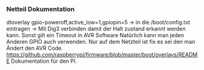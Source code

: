 ### Netteil Dokumentation
dtoverlay gpio-poweroff,active_low=1,gpiopin=5 ->  in die /boot/config.txt eintragen ->
Mit Dig3 verbinden damit der Halt zustand erkannt werden kann. Sonst gilt ein Timeout in AVR Software
Natürlich kann man jeden Anderen GPIO auch verwenden. Nur auf dem Netzteil ist fix es sei den man
Ändert den AVR Code.
https://github.com/raspberrypi/firmware/blob/master/boot/overlays/README Dokumentation für den PI.
